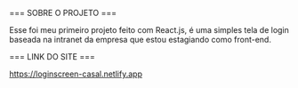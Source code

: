=== SOBRE O PROJETO ===

Esse foi meu primeiro projeto feito com React.js, é uma simples tela de login baseada na intranet da empresa que estou estagiando como front-end.

=== LINK DO SITE ===

https://loginscreen-casal.netlify.app

